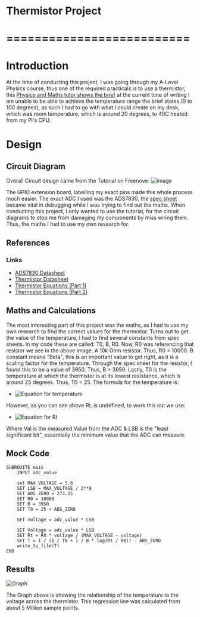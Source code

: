 # Thermistor Project
# ==========================
# Introduction
At the time of conducting this project, I was going through my A-Level Physics course, thus one of the required practicals 
is to use a thermistor, this [Physics and Maths tutor shows the brief](https://www.physicsandmathstutor.com/pdf-pages/?pdf=https%3A%2F%2Fpmt.physicsandmathstutor.com%2Fdownload%2FPhysics%2FA-level%2FNotes%2FEdexcel%2FPractical-Skills%2FCP%252012%2520-%2520Calibrate%2520a%2520Thermistor%2520in%2520a%2520Potential%2520Divider%2520Circuit%2520as%2520a%2520Thermostat.pdf)
at the current time of writing I am unable to be able to achieve the temperature range the brief states (0 to 100 degrees), 
as such I had to go with what I could create on my desk, which was room temperature, which is around 20 degrees, to 40C heated from my Pi's CPU. 

# Design
## Circuit Diagram
Overall Circuit design came from the Tutorial on Freenove:
![image](https://user-images.githubusercontent.com/40865296/159094267-a916b430-9e5d-45b4-a9cb-77c78cfa48a5.png)

The GPIO extension board, labelling my exact pins made this whole process much easier. 
The exact ADC I used was the ADS7830, the [spec sheet](https://www.ti.com/lit/ds/symlink/ads7830.pdf?ts=1647530844817&ref_url=https%253A%252F%252Fwww.ti.com%252Fproduct%252FADS7830%253FkeyMatch%253DADS7830%2526tisearch%253Dsearch-everything%2526usecase%253DGPN)
became vital in debugging while I was trying to find out the maths. When conducting this project, I only wanted to use the tutorial, for the 
circuit diagrams to stop me from damaging my components by miss wiring them. Thus, the maths I had to use my own research for. 

## References
### Links
- [ADS7830 Datasheet](https://www.ti.com/lit/ds/symlink/ads7830.pdf?ts=1647530844817&ref_url=https%253A%252F%252Fwww.ti.com%252Fproduct%252FADS7830%253FkeyMatch%253DADS7830%2526tisearch%253Dsearch-everything%2526usecase%253DGPN)
- [Thermistor Datasheet](https://en.wikipedia.org/wiki/Thermistor)
- [Thermistor Equations (Part 1)](https://e2e.ti.com/blogs_/archives/b/precisionhub/posts/it-s-in-the-math-how-to-convert-adc-code-to-a-voltage-part-1)
- [Thermistor Equations (Part 2)](https://e2e.ti.com/blogs_/archives/b/precisionhub/posts/it-39-s-in-the-math-how-to-convert-an-adc-code-to-a-voltage-part-2)


## Maths and Calculations
The most interesting part of this project was the maths, as I had to use my own research to find the correct values for the thermistor. 
Turns out to get the value of the temperature, I had to find several constants from spec sheets. In my code these are called:
T0, B, R0. Now, R0 was referencing that resistor we see in the above image. A 10k Ohm resistor. Thus, R0 = 10000. 
B constant means "Beta", this is an important value to get right, as it is a scaling factor for the temperature. Through the spec sheet 
for the resistor, I found this to be a value of 3950. Thus, B = 3950. Lastly, T0 is the temperature at which the thermistor is at its 
lowest resistance, which is around 25 degrees. Thus, T0 = 25.
The formula for the temperature is:
- ![Equation for temperature](https://latex.codecogs.com/svg.image?T_%7B1%7D=%20%5Cfrac%7B1%7D%7B(%5Cfrac%7B1%7D%7BT_%7B0%7D%7D%20&plus;%20%5Cfrac%7Blog(%5Cfrac%7BRt%7D%7BR0%7D)%7D%7BB%7D)%7D)

However, as you can see above Rt, is undefined, to work this out we use:
- ![Equation for Rt](https://latex.codecogs.com/png.image?%5Cdpi%7B110%7DV%20=%20Val%20%5Ctimes%20LSB%20%5C%5C%5C%5CR_%7Bt%7D%20=%20R_%7B0%7D%20%5Ctimes%20%5Cfrac%7BV%7D%7BV_%7Bmax%7D%20-%20V%20%7D%20%5C%5C)

Where Val is the measured Value from the ADC & LSB is the "least significant bit", essentially the minimum value that the ADC can measure.

## Mock Code
```pseudocode
SUBROUITE main
    INPUT adc_value
    
    set MAX_VOLTAGE = 5.0
    SET LSB = MAX_VOLTAGE / 2**8
    SET ABS_ZERO = 273.15
    SET R0 = 10000
    SET B = 3950
    SET T0 = 25 + ABS_ZERO
    
    SET voltage = adc_value * LSB
        
    SET Voltage = adc_value * LSB
    SET Rt = R0 * voltage / (MAX_VOLTAGE - voltage)
    SET T = 1 / (1 / T0 + 1 / B * log(Rt / R0)) - ABS_ZERO
    write_to_file(T)
END
```

## Results
![Graph](https://user-images.githubusercontent.com/40865296/159096665-dc445fe0-e1b4-463b-988d-68063008f9d0.png)

The Graph above is showing the relationship of the temperature to the voltage across the thermistor. 
This regression line was calculated from about 5 Million sample points.
